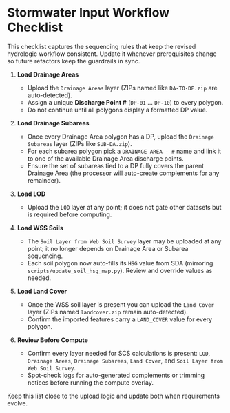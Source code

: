 # Stormwater Input Workflow Checklist

This checklist captures the sequencing rules that keep the revised hydrologic workflow consistent. Update it whenever prerequisites change so future refactors keep the guardrails in sync.

1. **Load Drainage Areas**
   - Upload the `Drainage Areas` layer (ZIPs named like `DA-TO-DP.zip` are auto-detected).
   - Assign a unique **Discharge Point #** (`DP-01` … `DP-10`) to every polygon.
   - Do not continue until all polygons display a formatted DP value.

2. **Load Drainage Subareas**
   - Once every Drainage Area polygon has a DP, upload the `Drainage Subareas` layer (ZIPs like `SUB-DA.zip`).
   - For each subarea polygon pick a `DRAINAGE AREA - #` name and link it to one of the available Drainage Area discharge points.
   - Ensure the set of subareas tied to a DP fully covers the parent Drainage Area (the processor will auto-create complements for any remainder).

3. **Load LOD**
   - Upload the `LOD` layer at any point; it does not gate other datasets but is required before computing.

4. **Load WSS Soils**
   - The `Soil Layer from Web Soil Survey` layer may be uploaded at any point; it no longer depends on Drainage Area or Subarea sequencing.
   - Each soil polygon now auto-fills its `HSG` value from SDA (mirroring `scripts/update_soil_hsg_map.py`). Review and override values as needed.

5. **Load Land Cover**
   - Once the WSS soil layer is present you can upload the `Land Cover` layer (ZIPs named `landcover.zip` remain auto-detected).
   - Confirm the imported features carry a `LAND_COVER` value for every polygon.

6. **Review Before Compute**
   - Confirm every layer needed for SCS calculations is present: `LOD`, `Drainage Areas`, `Drainage Subareas`, `Land Cover`, and `Soil Layer from Web Soil Survey`.
   - Spot-check logs for auto-generated complements or trimming notices before running the compute overlay.

Keep this list close to the upload logic and update both when requirements evolve.
